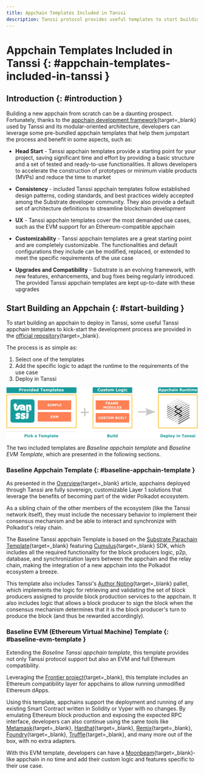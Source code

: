 ```yaml
---
title: Appchain Templates Included in Tanssi
description: Tanssi protocol provides useful templates to start building your appchain, including a ready-to-use EVM template for Ethereum compatibility.
---
```


# Appchain Templates Included in Tanssi {: #appchain-templates-included-in-tanssi }

## Introduction {: #introduction }

Building a new appchain from scratch can be a daunting prospect. Fortunately, thanks to the [appchain development framework](/learn/framework/overview/){target=\_blank} used by Tanssi and its modular-oriented architecture, developers can leverage some pre-bundled appchain templates that help them jumpstart the process and benefit in some aspects, such as:

- **Head Start** - Tanssi appchain templates provide a starting point for your project, saving significant time and effort by providing a basic structure and a set of tested and ready-to-use functionalities. It allows developers to accelerate the construction of prototypes or minimum viable products (MVPs) and reduce the time to market

- **Consistency** - included Tanssi appchain templates follow established design patterns, coding standards, and best practices widely accepted among the Substrate developer community. They also provide a default set of architecture definitions to streamline blockchain development

- **UX** - Tanssi appchain templates cover the most demanded use cases, such as the EVM support for an Ethereum-compatible appchain

- **Customizability** - Tanssi appchain templates are a great starting point and are completely customizable. The functionalities and default configurations they include can be modified, replaced, or extended to meet the specific requirements of the use case

- **Upgrades and Compatibility** - Substrate is an evolving framework, with new features, enhancements, and bug fixes being regularly introduced. The provided Tanssi appchain templates are kept up-to-date with these upgrades

## Start Building an Appchain {: #start-building }

To start building an appchain to deploy in Tanssi, some useful Tanssi appchain templates to kick-start the development process are provided in the [official repository](https://github.com/moondance-labs/tanssi/){target=\_blank}.

The process is as simple as:

1. Select one of the templates
2. Add the specific logic to adapt the runtime to the requirements of the use case
3. Deploy in Tanssi

![Using Templates to Speed Up the Developmet Process](/images/learn/tanssi/templates/templates-1.webp)

The two included templates are *Baseline appchain template* and *Baseline EVM Template*, which are presented in the following sections.

### Baseline Appchain Template {: #baseline-appchain-template }

As presented in the [Overview](/learn/tanssi/overview/){target=\_blank} article, appchains deployed through Tanssi are fully sovereign, customizable Layer 1 solutions that leverage the benefits of becoming part of the wider Polkadot ecosystem.

As a sibling chain of the other members of the ecosystem (like the Tanssi network itself), they must include the necessary behavior to implement their consensus mechanism and be able to interact and synchronize with Polkadot's relay chain.

The Baseline Tanssi appchain Template is based on the [Substrate Parachain Template](https://github.com/substrate-developer-hub/substrate-parachain-template/){target=\_blank} featuring [Cumulus](https://github.com/paritytech/polkadot-sdk/tree/master/cumulus/){target=\_blank} SDK, which includes all the required functionality for the block producers logic, p2p, database, and synchronization layers between the appchain and the relay chain, making the integration of a new appchain into the Polkadot ecosystem a breeze.

This template also includes Tanssi's [Author Noting](https://github.com/moondance-labs/tanssi/blob/master/pallets/author-noting/src/lib.rs){target=\_blank} pallet, which implements the logic for retrieving and validating the set of block producers assigned to provide block production services to the appchain. It also includes logic that allows a block producer to sign the block when the consensus mechanism determines that it is the block producer's turn to produce the block (and thus be rewarded accordingly).

### Baseline EVM (Ethereum Virtual Machine) Template {: #baseline-evm-template }

Extending the *Baseline Tanssi appchain template*, this template provides not only Tanssi protocol support but also an EVM and full Ethereum compatibility.

Leveraging the [Frontier project](https://github.com/paritytech/frontier/){target=\_blank}, this template includes an Ethereum compatibility layer for appchains to allow running unmodified Ethereum dApps.

Using this template, appchains support the deployment and running of any existing Smart Contract written in Solidity or Vyper with no changes. By emulating Ethereum block production and exposing the expected RPC interface, developers can also continue using the same tools like [Metamask](https://metamask.io/){target=\_blank}, [Hardhat](https://hardhat.org/){target=\_blank}, [Remix](https://remix.ethereum.org/){target=\_blank}, [Foundry](https://github.com/foundry-rs/foundry/){target=\_blank}, [Truffle](https://trufflesuite.com/){target=\_blank}, and many more out of the box, with no extra adapters.

With this EVM template, developers can have a [Moonbeam](https://moonbeam.network/){target=\_blank}-like appchain in no time and add their custom logic and features specific to their use case.
